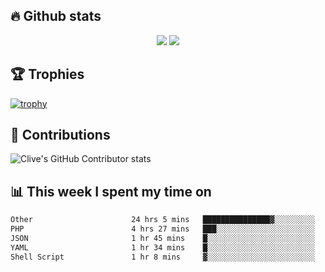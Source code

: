 ## &#128293; Github stats

<!-- GitHub Readme Streak Stats - https://github.com/DenverCoder1/github-readme-streak-stats -->
<p align="center">

<picture>
  <source 
    srcset="https://github-readme-stats.vercel.app/api?username=clivewalkden&count_private=true&show_icons=true&theme=darcula"
    media="(prefers-color-scheme: dark)"
  />
  <source
    srcset="https://github-readme-stats.vercel.app/api?username=clivewalkden&count_private=true&show_icons=true&theme=calm"
    media="(prefers-color-scheme: light), (prefers-color-scheme: no-preference)"
  />
  <img src="https://github-readme-stats.vercel.app/api?username=clivewalkden&count_private=true&show_icons=true&theme=darcula" />
</picture>

<a href="https://git.io/streak-stats" target="_blank">
  <img src="http://github-readme-streak-stats.herokuapp.com?user=clivewalkden&theme=darcula&date_format=j%20M%5B%20Y%5D" />
</a>

</p>

## &#127942; Trophies
[![trophy](https://github-profile-trophy.vercel.app/?username=clivewalkden&theme=onedark)](https://github.com/clivewalkden/github-profile-trophy)

## &#129309; Contributions
![Clive's GitHub Contributor stats](https://github-contributor-stats.vercel.app/api?username=clivewalkden)

## &#128202; This week I spent my time on
<!--START_SECTION:waka-->

```txt
Other                      24 hrs 5 mins   ███████████████▓░░░░░░░░░   62.97 %
PHP                        4 hrs 27 mins   ███░░░░░░░░░░░░░░░░░░░░░░   11.64 %
JSON                       1 hr 45 mins    █░░░░░░░░░░░░░░░░░░░░░░░░   04.61 %
YAML                       1 hr 34 mins    █░░░░░░░░░░░░░░░░░░░░░░░░   04.11 %
Shell Script               1 hr 8 mins     ▓░░░░░░░░░░░░░░░░░░░░░░░░   02.97 %
```

<!--END_SECTION:waka-->
